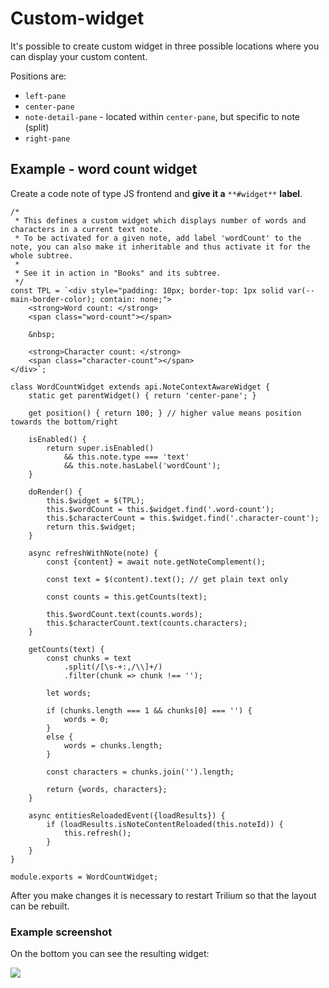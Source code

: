 # Custom-widget
It's possible to create custom widget in three possible locations where you can display your custom content.

Positions are:

*   `left-pane`
*   `center-pane`
*   `note-detail-pane` - located within `center-pane`, but specific to note (split)
*   `right-pane`

Example - word count widget
---------------------------

Create a code note of type JS frontend and **give it a** `**#widget**` **label**.

```text-plain
/*
 * This defines a custom widget which displays number of words and characters in a current text note.
 * To be activated for a given note, add label 'wordCount' to the note, you can also make it inheritable and thus activate it for the whole subtree.
 * 
 * See it in action in "Books" and its subtree.
 */
const TPL = `<div style="padding: 10px; border-top: 1px solid var(--main-border-color); contain: none;">
    <strong>Word count: </strong>
    <span class="word-count"></span>

    &nbsp;

    <strong>Character count: </strong>
    <span class="character-count"></span>
</div>`;

class WordCountWidget extends api.NoteContextAwareWidget {
    static get parentWidget() { return 'center-pane'; }

    get position() { return 100; } // higher value means position towards the bottom/right

    isEnabled() {
        return super.isEnabled()
            && this.note.type === 'text'
            && this.note.hasLabel('wordCount');
    }

    doRender() {
        this.$widget = $(TPL);
        this.$wordCount = this.$widget.find('.word-count');
        this.$characterCount = this.$widget.find('.character-count');
        return this.$widget;
    }

    async refreshWithNote(note) {
        const {content} = await note.getNoteComplement();

        const text = $(content).text(); // get plain text only

        const counts = this.getCounts(text);

        this.$wordCount.text(counts.words);
        this.$characterCount.text(counts.characters);
    }

    getCounts(text) {
        const chunks = text
            .split(/[\s-+:,/\\]+/)
            .filter(chunk => chunk !== '');

        let words;

        if (chunks.length === 1 && chunks[0] === '') {
            words = 0;
        }
        else {
            words = chunks.length;
        }

        const characters = chunks.join('').length;

        return {words, characters};
    }

    async entitiesReloadedEvent({loadResults}) {
        if (loadResults.isNoteContentReloaded(this.noteId)) {
            this.refresh();
        }
    }
}

module.exports = WordCountWidget;
```

After you make changes it is necessary to restart Trilium so that the layout can be rebuilt.

### Example screenshot

On the bottom you can see the resulting widget:

![](images/Custom-widget%20image.png)
